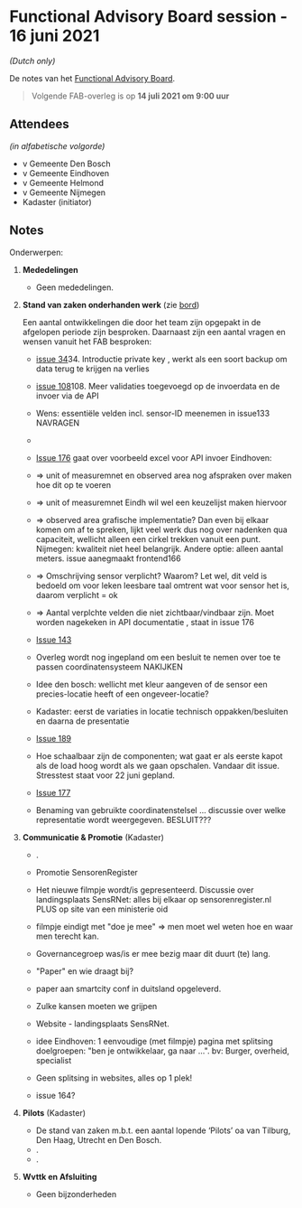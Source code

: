 # Functional Advisory Board session - 16 juni 2021

_(Dutch only)_

De notes van het [Functional Advisory Board](../FAB.md).

> Volgende FAB-overleg is op **14 juli 2021 om 9:00 uur**

## Attendees

_(in alfabetische volgorde)_

- v Gemeente Den Bosch
- v Gemeente Eindhoven
- v Gemeente Helmond
- v Gemeente Nijmegen
- Kadaster (initiator)
 
## Notes

Onderwerpen:

1. **Mededelingen**
     
     - Geen mededelingen.
            
2. **Stand van zaken onderhanden werk** (zie [bord](https://github.com/orgs/kadaster-labs/projects/1))
   
    Een aantal ontwikkelingen die door het team zijn opgepakt in de afgelopen periode zijn besproken. Daarnaast zijn een aantal vragen en wensen vanuit het FAB besproken:
     - [issue 34](https://github.com/kadaster-labs/sensrnet-ops/issues/34)34. Introductie private key , werkt als een soort backup om data terug te krijgen na verlies
     - [issue 108](https://github.com/kadaster-labs/sensrnet-registry-backend/issues/108)108. Meer validaties toegevoegd op de invoerdata en de invoer via de API
     - Wens: essentiële velden incl. sensor-ID meenemen in issue133 NAVRAGEN
     - 
   
     - [Issue 176](https://github.com/kadaster-labs/sensrnet-home/issues/176) gaat over voorbeeld excel voor API invoer
     Eindhoven:
     - => unit of measuremnet en observed area nog afspraken over maken hoe dit op te voeren
     - => unit of measuremnet Eindh wil wel een keuzelijst maken hiervoor
     - => observed area grafische implementatie? Dan even bij elkaar komen om af te spreken, lijkt veel werk dus nog over nadenken qua capaciteit, wellicht alleen een cirkel trekken vanuit een punt. Nijmegen: kwaliteit niet heel belangrijk. Andere optie: alleen aantal meters. issue aanegmaakt frontend166
     - => Omschrijving sensor verplicht? Waarom? Let wel, dit veld is bedoeld om voor leken leesbare taal omtrent wat voor sensor het is, daarom verplicht = ok
     - => Aantal verplchte velden die niet zichtbaar/vindbaar zijn. Moet worden nagekeken in API documentatie , staat in issue 176

     - [Issue 143](https://github.com/kadaster-labs/sensrnet-home/issues/143)
     - Overleg wordt nog ingepland om een besluit te nemen over toe te passen coordinatensysteem NAKIJKEN
     - Idee den bosch: wellicht met kleur aangeven of de sensor een precies-locatie heeft of een ongeveer-locatie?
     - Kadaster: eerst de variaties in locatie technisch oppakken/besluiten en daarna de presentatie 

     - [Issue 189](https://github.com/kadaster-labs/sensrnet-home/issues/189)
     - Hoe schaalbaar zijn de componenten; wat gaat er als eerste kapot als de load hoog wordt als we gaan opschalen. Vandaar dit issue. Stresstest staat voor 22 juni gepland.

     - [Issue 177](https://github.com/kadaster-labs/sensrnet-home/issues/177)
     - Benaming van gebruikte coordinatenstelsel ... discussie over welke representatie wordt weergegeven. BESLUIT???
        
   
3. **Communicatie & Promotie** (Kadaster)
   
     - .
   
     - Promotie SensorenRegister
     - Het nieuwe filmpje wordt/is gepresenteerd. Discussie over landingsplaats SensRNet: alles bij elkaar op sensorenregister.nl PLUS op site van een ministerie oid
     - filmpje eindigt met "doe je mee" => men moet wel weten hoe en waar men terecht kan.
     - Governancegroep was/is er mee bezig maar dit duurt (te) lang.

     - "Paper" en wie draagt bij?
     - paper aan smartcity conf in duitsland opgeleverd.
     - Zulke kansen moeten we grijpen 

     - Website - landingsplaats SensRNet.
     - idee Eindhoven: 1 eenvoudige (met filmpje) pagina met splitsing doelgroepen: "ben je ontwikkelaar, ga naar ...". bv: Burger, overheid, specialist
     - Geen splitsing in websites, alles op 1 plek!
     - issue 164?
   

4. **Pilots** (Kadaster)
   
     - De stand van zaken m.b.t. een aantal lopende ‘Pilots’ oa van Tilburg, Den Haag, Utrecht en Den Bosch.
     - .
     - .

5. **Wvttk en Afsluiting**
   
     - Geen bijzonderheden
     
